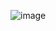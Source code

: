 ![image](https://user-images.githubusercontent.com/83164668/121797016-0e4d0f00-cc3b-11eb-886e-e998a6dbac1f.png)

